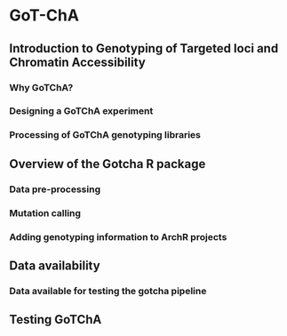 # GoT-ChA 
## Introduction to Genotyping of Targeted loci and Chromatin Accessibility
### Why GoTChA?
### Designing a GoTChA experiment
### Processing of GoTChA genotyping libraries
## Overview of the Gotcha R package
### Data pre-processing
### Mutation calling
### Adding genotyping information to ArchR projects
## Data availability
### Data available for testing the gotcha pipeline
## Testing GoTChA
